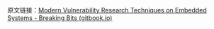 原文链接：[Modern Vulnerability Research Techniques on Embedded Systems - Breaking Bits (gitbook.io)](https://breaking-bits.gitbook.io/breaking-bits/vulnerability-discovery/reverse-engineering/modern-approaches-toward-embedded-research)



